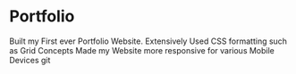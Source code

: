 # Portfolio

Built my First ever Portfolio Website.
Extensively Used CSS formatting such as Grid Concepts
Made my Website more responsive for various Mobile Devices git 